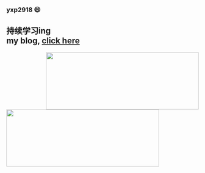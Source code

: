 ### yxp2918 😄
**持续学习ing**           
my blog, [click here](yxp2918.top)
-----
<img align="right" width="400px" height="150px" src="https://github-readme-stats.vercel.app/api?username=xiaopeng2918&show_icons=true&icon_color=CE1D2D&hide_title=true&theme=cobalt" /> 
<img align="left" width="400px" height="150px" src="https://github-readme-stats.vercel.app/api/top-langs/?username=xiaopeng2918&layout=compact&theme=cobalt&hide_title=true"/> 



<!--
**xiaopeng2918/xiaopeng2918** is a ✨ _special_ ✨ repository because its `README.md` (this file) appears on your GitHub profile.

Here are some ideas to get you started:

- 🔭 I’m currently working on ...
- 🌱 I’m currently learning ...
- 👯 I’m looking to collaborate on ...
- 🤔 I’m looking for help with ...
- 💬 Ask me about ...
- 📫 How to reach me: ...
- 😄 Pronouns: ...
- ⚡ Fun fact: ...
-->
